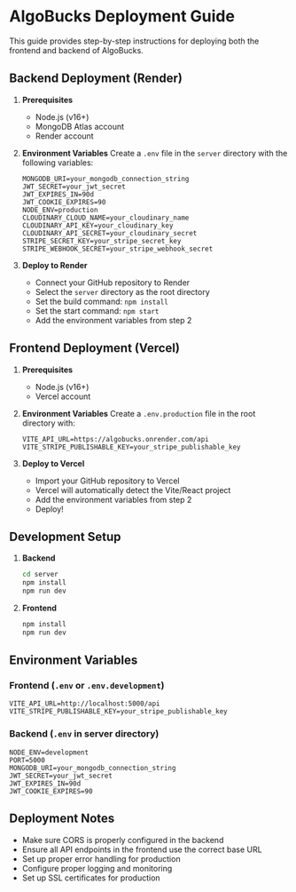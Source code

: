 # AlgoBucks Deployment Guide

This guide provides step-by-step instructions for deploying both the frontend and backend of AlgoBucks.

## Backend Deployment (Render)

1. **Prerequisites**
   - Node.js (v16+)
   - MongoDB Atlas account
   - Render account

2. **Environment Variables**
   Create a `.env` file in the `server` directory with the following variables:
   ```
   MONGODB_URI=your_mongodb_connection_string
   JWT_SECRET=your_jwt_secret
   JWT_EXPIRES_IN=90d
   JWT_COOKIE_EXPIRES=90
   NODE_ENV=production
   CLOUDINARY_CLOUD_NAME=your_cloudinary_name
   CLOUDINARY_API_KEY=your_cloudinary_key
   CLOUDINARY_API_SECRET=your_cloudinary_secret
   STRIPE_SECRET_KEY=your_stripe_secret_key
   STRIPE_WEBHOOK_SECRET=your_stripe_webhook_secret
   ```

3. **Deploy to Render**
   - Connect your GitHub repository to Render
   - Select the `server` directory as the root directory
   - Set the build command: `npm install`
   - Set the start command: `npm start`
   - Add the environment variables from step 2

## Frontend Deployment (Vercel)

1. **Prerequisites**
   - Node.js (v16+)
   - Vercel account

2. **Environment Variables**
   Create a `.env.production` file in the root directory with:
   ```
   VITE_API_URL=https://algobucks.onrender.com/api
   VITE_STRIPE_PUBLISHABLE_KEY=your_stripe_publishable_key
   ```

3. **Deploy to Vercel**
   - Import your GitHub repository to Vercel
   - Vercel will automatically detect the Vite/React project
   - Add the environment variables from step 2
   - Deploy!

## Development Setup

1. **Backend**
   ```bash
   cd server
   npm install
   npm run dev
   ```

2. **Frontend**
   ```bash
   npm install
   npm run dev
   ```

## Environment Variables

### Frontend (`.env` or `.env.development`)
```
VITE_API_URL=http://localhost:5000/api
VITE_STRIPE_PUBLISHABLE_KEY=your_stripe_publishable_key
```

### Backend (`.env` in server directory)
```
NODE_ENV=development
PORT=5000
MONGODB_URI=your_mongodb_connection_string
JWT_SECRET=your_jwt_secret
JWT_EXPIRES_IN=90d
JWT_COOKIE_EXPIRES=90
```

## Deployment Notes

- Make sure CORS is properly configured in the backend
- Ensure all API endpoints in the frontend use the correct base URL
- Set up proper error handling for production
- Configure proper logging and monitoring
- Set up SSL certificates for production
